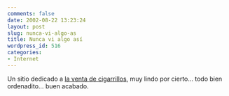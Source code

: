 ```yaml
---
comments: false
date: 2002-08-22 13:23:24
layout: post
slug: nunca-vi-algo-as
title: Nunca vi algo así
wordpress_id: 516
categories:
- Internet
---
```


Un sitio dedicado a [la venta de cigarrillos](http://www.yessmoke.com), muy lindo por cierto… todo bien ordenadito… buen acabado.




 
